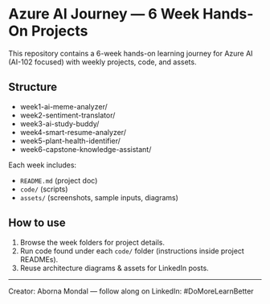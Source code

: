 # Azure AI Journey — 6 Week Hands-On Projects

This repository contains a 6-week hands-on learning journey for Azure AI (AI-102 focused) with weekly projects, code, and assets.

## Structure
- week1-ai-meme-analyzer/
- week2-sentiment-translator/
- week3-ai-study-buddy/
- week4-smart-resume-analyzer/
- week5-plant-health-identifier/
- week6-capstone-knowledge-assistant/

Each week includes:
- `README.md` (project doc)
- `code/` (scripts)
- `assets/` (screenshots, sample inputs, diagrams)

## How to use
1. Browse the week folders for project details.
2. Run code found under each `code/` folder (instructions inside project READMEs).
3. Reuse architecture diagrams & assets for LinkedIn posts.

---

Creator: Aborna Mondal — follow along on LinkedIn: #DoMoreLearnBetter
